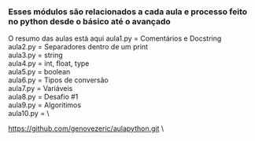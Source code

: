 ### Esses módulos são relacionados a cada aula e processo feito no python desde o básico até o avançado

O resumo das aulas está aqui
    aula1.py = Comentários e Docstring \
    aula2.py = Separadores dentro de um print \
    aula3.py = string \
    aula4.py = int, float, type \
    aula5.py = boolean \
    aula6.py = Tipos de conversão \
    aula7.py = Variáveis \
    aula8.py = Desafio #1 \
    aula9.py = Algoritimos \
    aula10.py = \ 

https://github.com/genovezeric/aulapython.git \